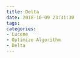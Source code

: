 ```yaml
---
title: Delta
date: 2018-10-09 23:31:30
tags:
categories:
- Lucene
- Optimize Algorithm
- Delta
---
```

